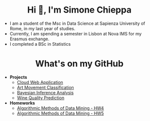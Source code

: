 <h1 align="center">Hi 👋, I'm Simone Chieppa</h1>


-  I am a student of the Msc in Data Science at Sapienza University of Rome, in my last year of studies. 
-  Currently, I am spending a semester in Lisbon at Nova IMS for my Erasmus exchange.
-  I completed a BSc in Statistics  


<h1 align="center">What's on my GitHub</h1>

*  **Projects**
    * [Cloud Web Application](https://github.com/SimoneChieppa/Cloud-Computing-Project)
    * [Art Movement Classification](https://github.com/SimoneChieppa/Art-Movement-Classification)
    * [Bayesian Inference Analysis](https://github.com/SimoneChieppa/Bayesian-Inference-Project)
    * [Wine Quality Prediction](https://github.com/SimoneChieppa/Wine-Quality-Project)
*  **Homeworks**
    * [Algorithmic Methods of Data Mining - HW4](https://github.com/SimoneChieppa/ADM-HW4)
    * [Algorithmic Methods of Data Mining - HW5](https://github.com/SimoneChieppa/ADM-HW5)